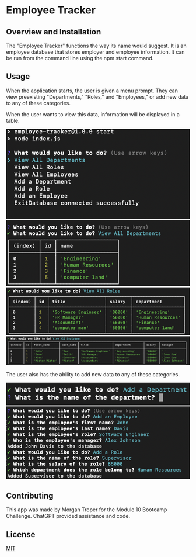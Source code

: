 # Employee Tracker

## Overview and Installation

The "Employee Tracker" functions the way its name would suggest. It is an employee database that stores employer and employee information. It can be run from the command line using the npm start command.

## Usage

When the application starts, the user is given a menu prompt. They can view preexisting "Departments," "Roles," and "Employees," or add new data to any of these categories.

When the user wants to view this data, information will be displayed in a table.

![Screenshot 1](dbss1.png)
![Screenshot 2](dbss2.png)
![Screenshot 3](dbss3.png)
![Screenshot 4](dbss4.png)

The user also has the ability to add new data to any of these categories.

![Screenshot 5](dbss5.png)
![Screenshot 1](dbss6.png)

## Contributing

This app was made by Morgan Troper for the Module 10 Bootcamp Challenge. ChatGPT provided assistance and code.

## License
[MIT](https://choosealicense.com/licenses/mit/)
